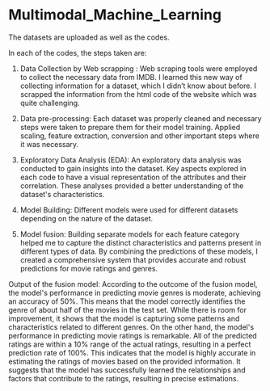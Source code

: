 # Multimodal_Machine_Learning
The datasets are uploaded as well as the codes.

In each of the codes, the steps taken are:
1.	Data Collection by Web scrapping : Web scraping tools were employed to collect the necessary data from IMDB. I learned this new way of collecting information for a dataset, which I didn’t know about before. I scrapped the information from the html code of the website which was quite challenging.

2.	Data pre-processing: Each dataset was properly cleaned and necessary steps were taken to prepare them for their model training. Applied scaling, feature extraction, conversion and other important steps where it was necessary.

3.	Exploratory Data Analysis (EDA): An exploratory data analysis was conducted to gain insights into the dataset. Key aspects explored in each code to have a visual representation of the attributes and their correlation. These analyses provided a better understanding of the dataset's characteristics.

4.	Model Building: Different models were used for different datasets depending on the nature of the dataset.

5.	Model fusion: Building separate models for each feature category helped me to capture the distinct characteristics and patterns present in different types of data. By combining the predictions of these models, I created a comprehensive system that provides accurate and robust predictions for movie ratings and genres.

Output of the fusion model:
According to the outcome of the fusion model, the model's performance in predicting movie genres is moderate, achieving an accuracy of 50%. This means that the model correctly identifies the genre of about half of the movies in the test set. While there is room for improvement, it shows that the model is capturing some patterns and characteristics related to different genres.
On the other hand, the model's performance in predicting movie ratings is remarkable. All of the predicted ratings are within a 10% range of the actual ratings, resulting in a perfect prediction rate of 100%. This indicates that the model is highly accurate in estimating the ratings of movies based on the provided information. It suggests that the model has successfully learned the relationships and factors that contribute to the ratings, resulting in precise estimations.
